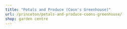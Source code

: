 ```yaml
---
title: "Petals and Produce (Coon's Greenhouse)"
url: /princeton/petals-and-produce-coons-greenhouse/
shop: garden centre
---
```

